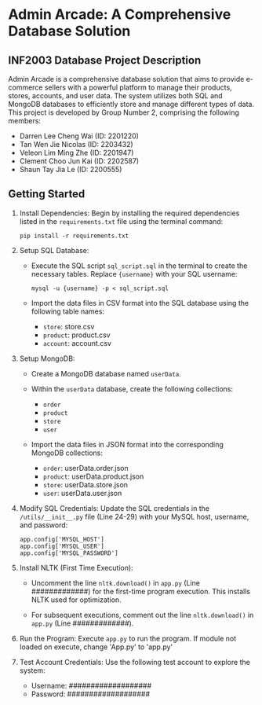 # Admin Arcade: A Comprehensive Database Solution

## INF2003 Database Project Description

Admin Arcade is a comprehensive database solution that aims to provide e-commerce sellers with a powerful platform to manage their products, stores, accounts, and user data. The system utilizes both SQL and MongoDB databases to efficiently store and manage different types of data. This project is developed by Group Number 2, comprising the following members:

- Darren Lee Cheng Wai (ID: 2201220)
- Tan Wen Jie Nicolas (ID: 2203432)
- Veleon Lim Ming Zhe (ID: 2201947)
- Clement Choo Jun Kai (ID: 2202587)
- Shaun Tay Jia Le (ID: 2200555)

## Getting Started

1. Install Dependencies: Begin by installing the required dependencies listed in the `requirements.txt` file using the terminal command:

   ```
   pip install -r requirements.txt
   ```

2. Setup SQL Database:
   - Execute the SQL script `sql_script.sql` in the terminal to create the necessary tables. Replace `{username}` with your SQL username:

     ```
     mysql -u {username} -p < sql_script.sql
     ```

   - Import the data files in CSV format into the SQL database using the following table names:
     - `store`: store.csv
     - `product`: product.csv
     - `account`: account.csv

3. Setup MongoDB:
   - Create a MongoDB database named `userData`.
   - Within the `userData` database, create the following collections:
     - `order`
     - `product`
     - `store`
     - `user`

   - Import the data files in JSON format into the corresponding MongoDB collections:
     - `order`: userData.order.json
     - `product`: userData.product.json
     - `store`: userData.store.json
     - `user`: userData.user.json

4. Modify SQL Credentials: Update the SQL credentials in the `/utils/__init__.py` file (Line 24-29) with your MySQL host, username, and password:

   ```
   app.config['MYSQL_HOST']
   app.config['MYSQL_USER']
   app.config['MYSQL_PASSWORD']
   ```

5. Install NLTK (First Time Execution):
   - Uncomment the line `nltk.download()` in `app.py` (Line #############) for the first-time program execution. This installs NLTK used for optimization.

   - For subsequent executions, comment out the line `nltk.download()` in `app.py` (Line #############).

6. Run the Program:
   Execute `app.py` to run the program.
   If module not loaded on execute, change 'App.py' to 'app.py'


7. Test Account Credentials:
   Use the following test account to explore the system:
   - Username: ###################
   - Password: ###################

